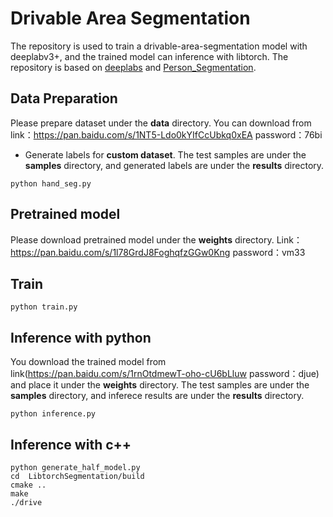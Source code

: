 # Drivable Area Segmentation

The repository is used to train a drivable-area-segmentation model with deeplabv3+, and the trained model can inference with libtorch. The repository is based on [deeplabs](https://github.com/sunggukcha/deeplabs) and [Person_Segmentation](https://github.com/runrunrun1994/Person_Segmentation).

## Data Preparation
Please prepare dataset under the **data** directory. You can download from link：https://pan.baidu.com/s/1NT5-Ldo0kYIfCcUbkq0xEA password：76bi

* Generate labels for **custom dataset**. The test samples are under  the **samples** directory, and generated labels are under the **results** directory.
```
python hand_seg.py 
```

## Pretrained model
Please download pretrained model under the **weights** directory. Link：https://pan.baidu.com/s/1l78GrdJ8FoghqfzGGw0Kng 
password：vm33

## Train
```
python train.py 
```

## Inference with python
You download the trained model from link(https://pan.baidu.com/s/1rnOtdmewT-oho-cU6bLluw password：djue)  and place it under the **weights** directory. The test samples are under  the **samples** directory, and inferece results are under the **results** directory.
```
python inference.py 
```

## Inference with c++
```
python generate_half_model.py
cd  LibtorchSegmentation/build
cmake ..
make
./drive
```
